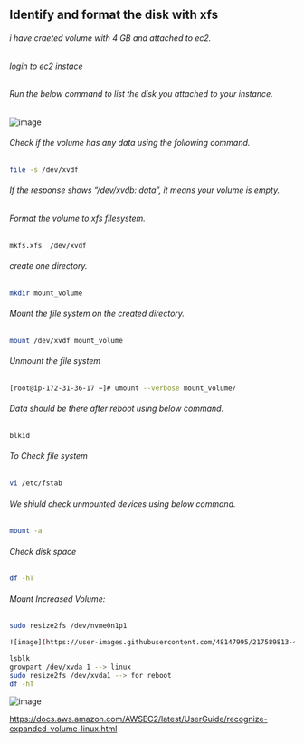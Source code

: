 ## Identify and format the disk with xfs

###### i have craeted volume with 4 GB and attached to ec2.

###### login to ec2 instace 

###### Run the below command to list the disk you attached to your instance.

![image](https://user-images.githubusercontent.com/48147995/195830902-3486112a-80b0-4432-8933-015679fc4f9e.png)

###### Check if the volume has any data using the following command.
````sh
file -s /dev/xvdf
````
###### If the response shows “/dev/xvdb: data”, it means your volume is empty.

###### Format the volume to xfs filesystem.
````sh
mkfs.xfs  /dev/xvdf
````
###### create one directory.
````sh
mkdir mount_volume
````
###### Mount the file system on the created directory.
````sh
mount /dev/xvdf mount_volume
````
###### Unmount the file system
````sh
[root@ip-172-31-36-17 ~]# umount --verbose mount_volume/
````
###### Data should be there after reboot using below command.
````sh
blkid
````

###### To Check file system 
````sh
vi /etc/fstab
````

###### We shiuld check unmounted devices using below command.
````sh
mount -a
````

###### Check disk space
````sh
df -hT
````

###### Mount Increased Volume:
````sh
sudo resize2fs /dev/nvme0n1p1

![image](https://user-images.githubusercontent.com/48147995/217589813-4d938307-5551-4be1-bf94-a26a48140d7e.png)

lsblk
growpart /dev/xvda 1 --> linux
sudo resize2fs /dev/xvda1 --> for reboot
df -hT
````

![image](https://user-images.githubusercontent.com/48147995/195832785-0e91eddb-5026-473c-8156-d194d9622a9f.png)


https://docs.aws.amazon.com/AWSEC2/latest/UserGuide/recognize-expanded-volume-linux.html
